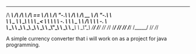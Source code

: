  ______     __  __     ______     ______     __   __     ______     ______     __   __    
/\  ___\   /\ \/\ \   /\  == \   /\  ___\   /\ "-.\ \   /\  ___\   /\  __ \   /\ "-.\ \   
\ \ \____  \ \ \_\ \  \ \  __<   \ \  __\   \ \ \-.  \  \ \ \____  \ \ \/\ \  \ \ \-.  \  
 \ \_____\  \ \_____\  \ \_\ \_\  \ \_____\  \ \_\\"\_\  \ \_____\  \ \_____\  \ \_\\"\_\ 
  \/_____/   \/_____/   \/_/ /_/   \/_____/   \/_/ \/_/   \/_____/   \/_____/   \/_/ \/_/ 

A simple currency converter that i will work on as a project for java programming.
